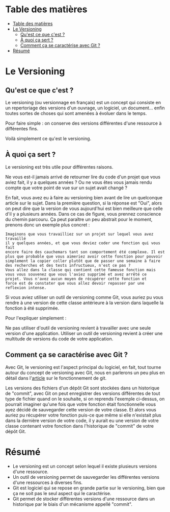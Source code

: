 # Table des matières

- [Table des matières](#table-des-matières)
- [Le Versioning](#le-versioning)
  - [Qu'est ce que c'est ?](#quest-ce-que-cest-)
  - [À quoi ça sert ?](#à-quoi-ça-sert-)
  - [Comment ça se caractérise avec Git ?](#comment-ça-se-caractérise-avec-git-)
- [Résumé](#résumé)

# Le Versioning

## Qu'est ce que c'est ?

Le versioning (ou versionnage en français) est un concept qui consiste en un repertoriage des versions d'un ouvrage, un logiciel, un document... enfin toutes sortes de choses qui sont amenées à évoluer dans le temps.

Pour faire simple : on conserve des versions différentes d'une ressource à différentes fins.

Voilà simplement ce qu'est le versioning.

## À quoi ça sert ?

Le versioning est très utile pour différentes raisons.

Ne vous est-il jamais arrivé de retourner lire du code d'un projet que vous aviez fait, il y a quelques années ?
Ou ne vous êtes vous jamais rendu compte que votre point de vue sur un sujet avait changé ?

En fait, vous avez eu à faire au versioning bien avant de lire un quelconque article sur le sujet. Dans la première question, si la réponse est "Oui", alors on peut dire que la version de vous aujourd'hui est bien meilleure que celle d'il y a plusieurs années. Dans ce cas de figure, vous prennez conscience du chemin parcouru. Ça peut paraître un peu abstrait pour le moment, prenons donc un exemple plus concret :

```
Imaginons que vous travailliez sur un projet sur lequel vous avez travaillé
il y quelques années, et que vous deviez coder une fonction qui vous fait
encore faire des cauchemars tant son comportement été complexe. Il est
plus que probable que vous aimeriez avoir cette fonction pour pouvoir
simplement la copier coller plutôt que de passer une semaine à faire
des recherches et des tests infructueux, n'est ce pas ?
Vous allez dans la classe qui contient cette fameuse fonction mais
vous vous souvenez que vous l'aviez supprimé et avez arrêté ce
projet. Vous n'avez aucun moyen de récupérer cette fonction et
force est de constater que vous allez devoir repasser par une
reflexion intense.
```

Si vous aviez utiliser un outil de versioning comme Git, vous auriez pu vous rendre à une version de cette classe antérieure à la version dans laquelle la fonction à été supprimée.

Pour l'expliquer simplement :

Ne pas utiliser d'outil de versioning revient à travailler avec une seule version d'une application.
Utiliser un outil de versioning revient à créer une multitude de versions du code de votre application.

## Comment ça se caractérise avec Git ?

Avec Git, le versioning est l'aspect principal du logiciel, en fait, tout tourne autour du concept de versioning avec Git, nous en parlerons un peu plus en détail dans l'[article](../../03-how-it-works) sur le fonctionnement de git.

Les versions des fichiers d'un dépôt Git sont stockées dans un historique de "commit", avec Git on peut enregistrer des versions différentes de tout type de fichier quand on le souhaite, si on reprends l'exemple ci-dessus, on pourrait imaginer qu'une fois que votre fonction était fonctionnelle vous ayez décidé de sauvegarder cette version de votre classe. Et alors vous auriez pu récupérer votre fonction puis-ce que même si elle n'existait plus dans la dernière version de votre code, il y aurait eu une version de votre classe contenant votre fonction dans l'historique de "commit" de votre dépôt Git.

# Résumé

- Le versioning est un concept selon lequel il existe plusieurs versions d'une ressource.
- Un outil de versioning permet de sauvegarder les différentes versions d'une ressources à diverses fins.
- Git est logiciel qui se repose en grande partie sur le versioning, bien que ça ne soit pas le seul aspect qui le caractérise.
- Git permet de stocker différentes versions d'une ressource dans un historique par le biais d'un mécanisme appellé "commit".